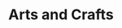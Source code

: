 ---
title: Arts and Crafts
slug: arts-and-crafts
taxonomy:
	tag: industry
content:
    items:
        '@taxonomy.industry': arts-and-crafts
    order:
        by: date
        dir: desc
---